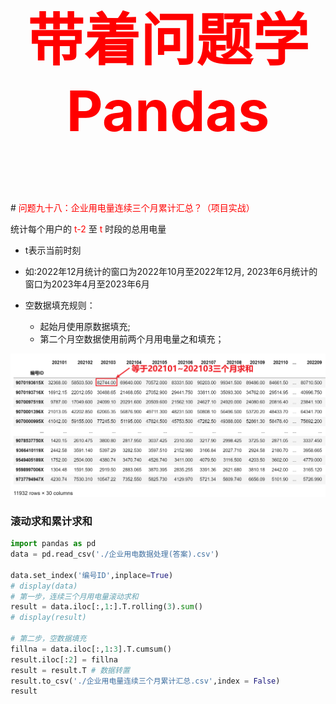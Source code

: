 

<p style="font-size: 90px;font-weight: bold;text-align: center;color: red;">带着问题学Pandas</p>
# <font color='red'>问题九十八：企业用电量连续三个月累计汇总？（项目实战）</font>

统计每个用户的 <font color='red'>t-2</font> 至 <font color = 'red'>t</font> 时段的总用电量 

* t表示当前时刻

* 如:2022年12月统计的窗口为2022年10月至2022年12月, 2023年6月统计的窗口为2023年4月至2023年6月 

* 空数据填充规则：
   * 起始月使用原数据填充;
   * 第二个月空数据使用前两个月用电量之和填充；

<img src="./images/98-企业用电量连续三个月累计汇总？.png" style="zoom:67%;" />

### 滚动求和累计求和

```Python
import pandas as pd
data = pd.read_csv('./企业用电数据处理(答案).csv')

data.set_index('编号ID',inplace=True)
# display(data)
# 第一步，连续三个月用电量滚动求和
result = data.iloc[:,1:].T.rolling(3).sum()
# display(result)

# 第二步，空数据填充
fillna = data.iloc[:,1:3].T.cumsum()
result.iloc[:2] = fillna
result = result.T # 数据转置
result.to_csv('./企业用电量连续三个月累计汇总.csv',index = False)
result
```

